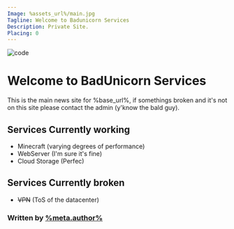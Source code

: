 ```yaml
---
Image: %assets_url%/main.jpg
Tagline: Welcome to Badunicorn Services
Description: Private Site.
Placing: 0
---
```


![code](%assets_url%/main.jpg)

# Welcome to BadUnicorn Services

This is the main news site for %base_url%, if somethings broken and it's not on this site please contact the admin (y'know the bald guy).

## Services Currently working
- Minecraft (varying degrees of performance)
- WebServer (I'm sure it's fine)
- Cloud Storage (Perfec)

## Services Currently broken
- ~~VPN~~ (ToS of the datacenter)

### Written by [%meta.author%](https://github.com/mowglixx)
